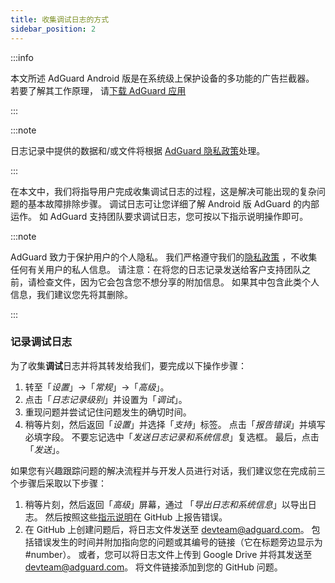 ```yaml
---
title: 收集调试日志的方式
sidebar_position: 2
---
```


:::info

本文所述 AdGuard Android 版是在系统级上保护设备的多功能的广告拦截器。 若要了解其工作原理， 请[下载 AdGuard 应用](https://agrd.io/download-kb-adblock)

:::

:::note

日志记录中提供的数据和/或文件将根据 [AdGuard 隐私政策](https://adguard.com/en/privacy.html)处理。

:::

在本文中，我们将指导用户完成收集调试日志的过程，这是解决可能出现的复杂问题的基本故障排除步骤。 调试日志可让您详细了解 Android 版 AdGuard 的内部运作。 如 AdGuard 支持团队要求调试日志，您可按以下指示说明操作即可。

:::note

AdGuard 致力于保护用户的个人隐私。 我们严格遵守我们的[隐私政策](https://adguard.com/privacy/android.html) ，不收集任何有关用户的私人信息。 请注意：在将您的日志记录发送给客户支持团队之前，请检查文件，因为它会包含您不想分享的附加信息。 如果其中包含此类个人信息，我们建议您先将其删除。

:::

### 记录调试日志

为了收集**调试**日志并将其转发给我们，要完成以下操作步骤：

1. 转至「*设置*」→「*常规*」→「*高级*」。
1. 点击「*日志记录级别*」并设置为「*调试*」。
1. 重现问题并尝试记住问题发生的确切时间。
1. 稍等片刻，然后返回「*设置*」并选择「*支持*」标签。 点击「*报告错误*」并填写必填字段。 不要忘记选中「*发送日志记录和系统信息*」复选框。 最后，点击「*发送*」。

如果您有兴趣跟踪问题的解决流程并与开发人员进行对话，我们建议您在完成前三个步骤后采取以下步骤：

1. 稍等片刻，然后返回「*高级*」屏幕，通过 「*导出日志和系统信息*」以导出日志。 然后按照这些[指示说明](/guides/report-bugs.md)在 GitHub 上报告错误。
1. 在 GitHub 上创建问题后，将日志文件发送至 <devteam@adguard.com>。 包括错误发生的时间并附加指向您的问题或其编号的链接（它在标题旁边显示为 #number）。 或者，您可以将日志文件上传到 Google Drive 并将其发送至 <devteam@adguard.com>。 将文件链接添加到您的 GitHub 问题。
